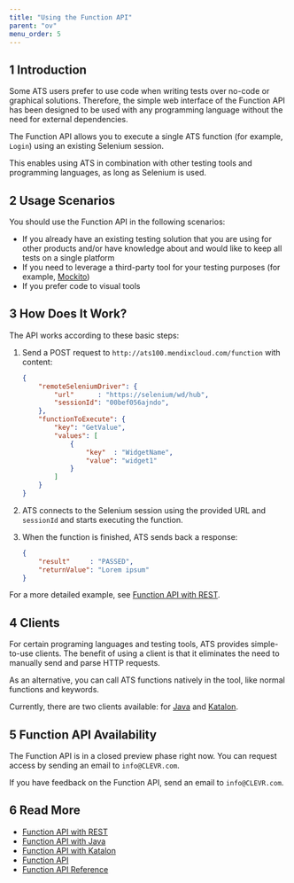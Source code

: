 ```yaml
---
title: "Using the Function API"
parent: "ov"
menu_order: 5
---
```


## 1 Introduction

Some ATS users prefer to use code when writing tests over no-code or graphical solutions. Therefore, the simple web interface of the Function API has been designed to be used with any programming language without the need for external dependencies.

The Function API allows you to execute a single ATS function (for example, `Login`) using an existing Selenium session.

This enables using ATS in combination with other testing tools and programming languages, as long as Selenium is used.

## 2 Usage Scenarios

You should use the Function API in the following scenarios:

* If you already have an existing testing solution that you are using for other products and/or have knowledge about and would like to keep all tests on a single platform
* If you need to leverage a third-party tool for your testing purposes (for example, [Mockito](https://site.mockito.org/))
* If you prefer code to visual tools

## 3 How Does It Work?

The API works according to these basic steps:

1. Send a POST request to `http://ats100.mendixcloud.com/function` with content:

    ```json
    {
        "remoteSeleniumDriver": {
            "url"      : "https://selenium/wd/hub",
            "sessionId": "00bef056ajndo",
        },
        "functionToExecute": {
            "key": "GetValue",
            "values": [
                {
                    "key"  : "WidgetName",
                    "value": "widget1"
                }
            ]
        }
    }

    ```

2. ATS connects to the Selenium session using the provided URL and `sessionId` and starts executing the function.
3. When the function is finished, ATS sends back a response:

    ```json
    {
        "result"     : "PASSED",
        "returnValue": "Lorem ipsum"
    }
    ```

For a more detailed example, see [Function API with REST](ov-function-api-rest).

## 4 Clients

For certain programing languages and testing tools, ATS provides simple-to-use clients. The benefit of using a client is that it eliminates the need to manually send and parse HTTP requests.

As an alternative, you can call ATS functions natively in the tool, like normal functions and keywords.

Currently, there are two clients available: for [Java](ov-function-api-java) and [Katalon](ov-function-api-katalon).

## 5 Function API Availability

The Function API is in a closed preview phase right now. You can request access by sending an email to `info@CLEVR.com`.

If you have feedback on the Function API, send an email to `info@CLEVR.com`.

## 6 Read More

* [Function API with REST](ov-function-api-rest)
* [Function API with Java](ov-function-api-java)
* [Function API with Katalon](ov-function-api-katalon)
* [Function API](rg-two-function-api)
* [Function API Reference](rg-two-function-api-reference)
